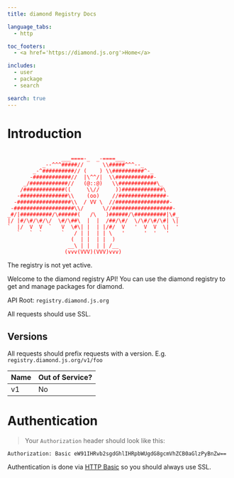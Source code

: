 ```yaml
---
title: diamond Registry Docs

language_tabs:
  - http

toc_footers:
  - <a href='https://diamond.js.org'>Home</a>

includes:
  - user
  - package
  - search

search: true
---
```


# Introduction

<pre class="highlight plaintext"><code style="color: red;">
                 ___====-_  _-====___
           _--^^^#####//      \\#####^^^--_
        _-^##########// (    ) \\##########^-_
       -############//  |\^^/|  \\############-
     _/############//   (@::@)   \\############\_
    /#############((     \\//     ))#############\
   -###############\\    (oo)    //###############-
  -#################\\  / VV \  //#################-
 -###################\\/      \//###################-
_#/|##########/\######(   /\   )######/\##########|\#_
|/ |#/\#/\#/\/  \#/\##\  |  |  /##/\#/  \/\#/\#/\#| \|
`  |/  V  V  `   V  \#\| |  | |/#/  V   '  V  V  \|  '
   `   `  `      `   / | |  | | \   '      '  '   '
                    (  | |  | |  )
                   __\ | |  | | /__
                  (vvv(VVV)(VVV)vvv)
</code></pre>

<aside class="warning">The registry is not yet active.</aside>

Welcome to the diamond registry API! You can use the diamond registry to get and manage packages for diamond.

API Root: `registry.diamond.js.org`

All requests should use SSL.

## Versions

All requests should prefix requests with a version. E.g. `registry.diamond.js.org/v1/foo`

| Name | Out of Service? |
|------|-----------------|
| v1 | No |

# Authentication

> Your `Authorization` header should look like this:

```text
Authorization: Basic eW91IHRvb2sgdGhlIHRpbWUgdG8gcmVhZCB0aGlzPyBnZw==
```

Authentication is done via [HTTP Basic](https://developer.mozilla.org/en-US/docs/Web/HTTP/Authentication#Basic_authentication_scheme) so you should always use SSL.

